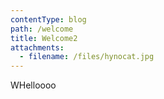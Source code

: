 ```yaml
---
contentType: blog
path: /welcome
title: Welcome2
attachments:
  - filename: /files/hynocat.jpg
---
```

WHelloooo